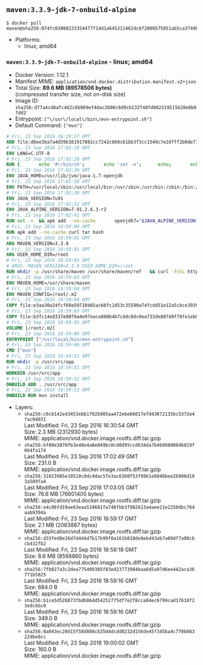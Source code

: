 ## `maven:3.3.9-jdk-7-onbuild-alpine`

```console
$ docker pull maven@sha256:074fc03080233354477f14d1a645311462dc6f2009575051ab5ca3749b5bd79c
```

-	Platforms:
	-	linux; amd64

### `maven:3.3.9-jdk-7-onbuild-alpine` - linux; amd64

-	Docker Version: 1.12.1
-	Manifest MIME: `application/vnd.docker.distribution.manifest.v2+json`
-	Total Size: **89.6 MB (89578506 bytes)**  
	(compressed transfer size, not on-disk size)
-	Image ID: `sha256:d77a4cd8afc442c6b969ef4dac2600c9d9cb132f48fd002319515628e8b07dd2`
-	Entrypoint: `["\/usr\/local\/bin\/mvn-entrypoint.sh"]`
-	Default Command: `["mvn"]`

```dockerfile
# Fri, 23 Sep 2016 16:29:57 GMT
ADD file:d6ee3ba7a4d59b161917082cc7242c660c61bb3f3cc1549c7e2dfff2b0de7104 in / 
# Fri, 23 Sep 2016 17:02:28 GMT
ENV LANG=C.UTF-8
# Fri, 23 Sep 2016 17:02:29 GMT
RUN { 		echo '#!/bin/sh'; 		echo 'set -e'; 		echo; 		echo 'dirname "$(dirname "$(readlink -f "$(which javac || which java)")")"'; 	} > /usr/local/bin/docker-java-home 	&& chmod +x /usr/local/bin/docker-java-home
# Fri, 23 Sep 2016 17:02:30 GMT
ENV JAVA_HOME=/usr/lib/jvm/java-1.7-openjdk
# Fri, 23 Sep 2016 17:02:30 GMT
ENV PATH=/usr/local/sbin:/usr/local/bin:/usr/sbin:/usr/bin:/sbin:/bin:/usr/lib/jvm/java-1.7-openjdk/jre/bin:/usr/lib/jvm/java-1.7-openjdk/bin
# Fri, 23 Sep 2016 17:02:30 GMT
ENV JAVA_VERSION=7u91
# Fri, 23 Sep 2016 17:02:31 GMT
ENV JAVA_ALPINE_VERSION=7.91.2.6.3-r2
# Fri, 23 Sep 2016 17:02:41 GMT
RUN set -x 	&& apk add --no-cache 		openjdk7="$JAVA_ALPINE_VERSION" 	&& [ "$JAVA_HOME" = "$(docker-java-home)" ]
# Fri, 23 Sep 2016 18:59:00 GMT
RUN apk add --no-cache curl tar bash
# Fri, 23 Sep 2016 18:59:01 GMT
ARG MAVEN_VERSION=3.3.9
# Fri, 23 Sep 2016 18:59:01 GMT
ARG USER_HOME_DIR=/root
# Fri, 23 Sep 2016 18:59:03 GMT
# ARGS: MAVEN_VERSION=3.3.9 USER_HOME_DIR=/root
RUN mkdir -p /usr/share/maven /usr/share/maven/ref   && curl -fsSL http://apache.osuosl.org/maven/maven-3/$MAVEN_VERSION/binaries/apache-maven-$MAVEN_VERSION-bin.tar.gz     | tar -xzC /usr/share/maven --strip-components=1   && ln -s /usr/share/maven/bin/mvn /usr/bin/mvn
# Fri, 23 Sep 2016 18:59:03 GMT
ENV MAVEN_HOME=/usr/share/maven
# Fri, 23 Sep 2016 18:59:04 GMT
ENV MAVEN_CONFIG=/root/.m2
# Fri, 23 Sep 2016 18:59:04 GMT
COPY file:e3aa30a24fcf60a59710465ac66fc1d53c35590a74fcdd51e12a5cbce393904b in /usr/local/bin/mvn-entrypoint.sh 
# Fri, 23 Sep 2016 18:59:05 GMT
COPY file:b3fc14e8337e0079a4e97eace880b4b7cddc0dc0ea733de80749f78fe1eb089a in /usr/share/maven/ref/ 
# Fri, 23 Sep 2016 18:59:05 GMT
VOLUME [/root/.m2]
# Fri, 23 Sep 2016 18:59:06 GMT
ENTRYPOINT ["/usr/local/bin/mvn-entrypoint.sh"]
# Fri, 23 Sep 2016 18:59:06 GMT
CMD ["mvn"]
# Fri, 23 Sep 2016 18:59:51 GMT
RUN mkdir -p /usr/src/app
# Fri, 23 Sep 2016 18:59:51 GMT
WORKDIR /usr/src/app
# Fri, 23 Sep 2016 18:59:52 GMT
ONBUILD ADD . /usr/src/app
# Fri, 23 Sep 2016 18:59:52 GMT
ONBUILD RUN mvn install
```

-	Layers:
	-	`sha256:c0cb142e43453ebb1f82b905aa472e6e66017efd43872135bc5372e4fac04031`  
		Last Modified: Fri, 23 Sep 2016 16:30:54 GMT  
		Size: 2.3 MB (2312930 bytes)  
		MIME: application/vnd.docker.image.rootfs.diff.tar.gzip
	-	`sha256:bf00e3870fb3e40e4a8e049bc0cd0d95ccd634da7b4b9980004b819f064fa174`  
		Last Modified: Fri, 23 Sep 2016 17:02:49 GMT  
		Size: 231.0 B  
		MIME: application/vnd.docker.image.rootfs.diff.tar.gzip
	-	`sha256:31023985e10510c0dc4dac5fe3ac63b0f53f89b1e6046bee2b996d183a509fa4`  
		Last Modified: Fri, 23 Sep 2016 17:03:05 GMT  
		Size: 76.6 MB (76601405 bytes)  
		MIME: application/vnd.docker.image.rootfs.diff.tar.gzip
	-	`sha256:e4c86fd19ae63eaa534681fa748fbb3f982613a4aee21e2250dbc764aab9304a`  
		Last Modified: Fri, 23 Sep 2016 18:59:17 GMT  
		Size: 2.1 MB (2063887 bytes)  
		MIME: application/vnd.docker.image.rootfs.diff.tar.gzip
	-	`sha256:d33fed8e26d7d444d7b17b99f0a161b810de8ebd43ab7a00df7a08cbcb432fb2`  
		Last Modified: Fri, 23 Sep 2016 18:59:18 GMT  
		Size: 8.6 MB (8598860 bytes)  
		MIME: application/vnd.docker.image.rootfs.diff.tar.gzip
	-	`sha256:7fb027a3c2dea775409385f83ed23773984baa6d5a97d6ee442aca36771b5825`  
		Last Modified: Fri, 23 Sep 2016 18:59:16 GMT  
		Size: 684.0 B  
		MIME: application/vnd.docker.image.rootfs.diff.tar.gzip
	-	`sha256:b1ce5d528873fbdb864d54252775df7e2f8cca84ec6799cad17610f23edc6bc8`  
		Last Modified: Fri, 23 Sep 2016 18:59:16 GMT  
		Size: 349.0 B  
		MIME: application/vnd.docker.image.rootfs.diff.tar.gzip
	-	`sha256:0a043ec20d15f58d808cb35d4dcdd0232d156de45f345ba4c770b08322dbe8cc`  
		Last Modified: Fri, 23 Sep 2016 19:00:02 GMT  
		Size: 160.0 B  
		MIME: application/vnd.docker.image.rootfs.diff.tar.gzip
